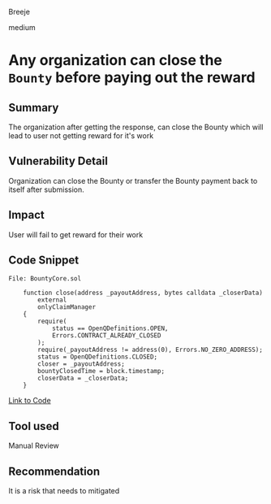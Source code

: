 Breeje

medium

# Any organization can close the `Bounty` before paying out the reward

## Summary

The organization after getting the response, can close the Bounty which will lead to user not getting reward for it's work

## Vulnerability Detail

Organization can close the Bounty or transfer the Bounty payment back to itself after submission.

## Impact

User will fail to get reward for their work

## Code Snippet

```solidity
File: BountyCore.sol

    function close(address _payoutAddress, bytes calldata _closerData)
        external
        onlyClaimManager
    {
        require(
            status == OpenQDefinitions.OPEN,
            Errors.CONTRACT_ALREADY_CLOSED
        );
        require(_payoutAddress != address(0), Errors.NO_ZERO_ADDRESS);
        status = OpenQDefinitions.CLOSED;
        closer = _payoutAddress;
        bountyClosedTime = block.timestamp;
        closerData = _closerData;
    }

```
[Link to Code](https://github.com/sherlock-audit/2023-02-openq/blob/main/contracts/Bounty/Implementations/BountyCore.sol#L104-L117)

## Tool used

Manual Review

## Recommendation

It is a risk that needs to mitigated